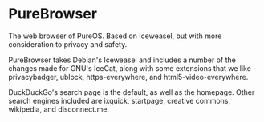 # PureBrowser
The web browser of PureOS. Based on Iceweasel, but with more consideration to privacy and safety.

PureBrowser takes Debian's Iceweasel and includes a number of the changes made for GNU's IceCat,
along with some extensions that we like - privacybadger, ublock, https-everywhere, and html5-video-everywhere.

DuckDuckGo's search page is the default, as well as the homepage. Other search engines included are
ixquick, startpage, creative commons, wikipedia, and disconnect.me.
